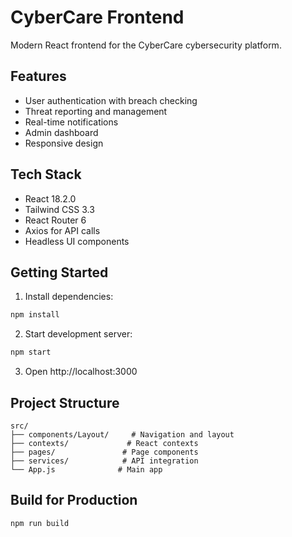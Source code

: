 # CyberCare Frontend

Modern React frontend for the CyberCare cybersecurity platform.

## Features

- User authentication with breach checking
- Threat reporting and management
- Real-time notifications
- Admin dashboard
- Responsive design

## Tech Stack

- React 18.2.0
- Tailwind CSS 3.3
- React Router 6
- Axios for API calls
- Headless UI components

## Getting Started

1. Install dependencies:
```bash
npm install
```

2. Start development server:
```bash
npm start
```

3. Open http://localhost:3000

## Project Structure

```
src/
├── components/Layout/     # Navigation and layout
├── contexts/             # React contexts
├── pages/               # Page components
├── services/            # API integration
└── App.js              # Main app
```

## Build for Production

```bash
npm run build
```
